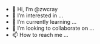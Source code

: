- 👋 Hi, I’m @zwcray
- 👀 I’m interested in ...
- 🌱 I’m currently learning ...
- 💞️ I’m looking to collaborate on ...
- 📫 How to reach me ...

<!---
zwcray/zwcray is a ✨ special ✨ repository because its `README.md` (this file) appears on your GitHub profile.
You can click the Preview link to take a look at your changes.
--->
